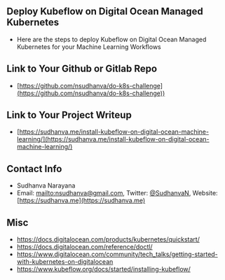 ## Deploy Kubeflow on Digital Ocean Managed Kubernetes
* Here are the steps to deploy Kubeflow on Digital Ocean Managed Kubernetes for your Machine Learning Workflows
 
## Link to Your Github or Gitlab Repo
* [https://github.com/nsudhanva/do-k8s-challenge](https://github.com/nsudhanva/do-k8s-challenge))

## Link to Your Project Writeup
* [https://sudhanva.me/install-kubeflow-on-digital-ocean-machine-learning/](https://sudhanva.me/install-kubeflow-on-digital-ocean-machine-learning/)

## Contact Info
* Sudhanva Narayana
* Email: [mailto:nsudhanva@gmail.com](nsudhanva@gmail.com), Twitter: [@SudhanvaN](https://twitter.com/SudhanvaN), Website: [https://sudhanva.me](https://sudhanva.me)

## Misc 
* https://docs.digitalocean.com/products/kubernetes/quickstart/
* https://docs.digitalocean.com/reference/doctl/
* https://www.digitalocean.com/community/tech_talks/getting-started-with-kubernetes-on-digitalocean
* https://www.kubeflow.org/docs/started/installing-kubeflow/
